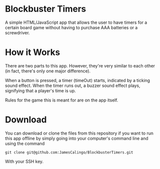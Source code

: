 # Blockbuster Timers

A simple HTML/JavaScript app that allows the user to have timers for a certain board game without having to purchase AAA batteries or a screwdriver.

# How it Works

There are two parts to this app. However, they're very similar to each other (in fact, there's only one major difference).

When a button is pressed, a timer (timeOut) starts, indicated by a ticking sound effect. When the timer runs out, a buzzer sound effect plays, signifying that a player's time is up.

Rules for the game this is meant for are on the app itself.

# Download

You can download or clone the files from this repository if you want to run this app offline by simply going into your computer's command line and using the command
```
git clone git@github.com:JamesCalingo/BlockbusterTimers.git
```
With your SSH key.
